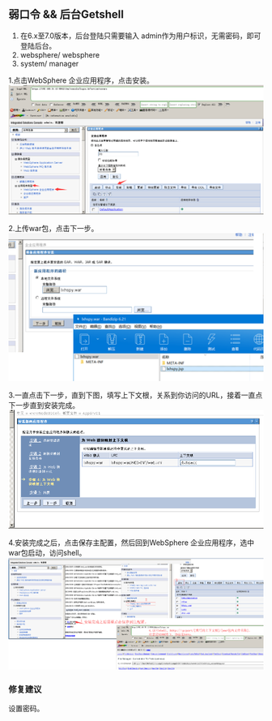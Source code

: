 ## 弱口令 && 后台Getshell
1. 在6.x至7.0版本，后台登陆只需要输入 admin作为用户标识，无需密码，即可登陆后台。
2. websphere/ websphere
3. system/ manager

1.点击WebSphere 企业应用程序，点击安装。
![WebSphere01](./pic/WebSphere01.png)

2.上传war包，点击下一步。
![WebSphere02](./pic/WebSphere02.png)

3.一直点击下一步，直到下图，填写上下文根，关系到你访问的URL，接着一直点下一步直到安装完成。
![WebSphere03](./pic/WebSphere03.png)

4.安装完成之后，点击保存主配置，然后回到WebSphere 企业应用程序，选中war包启动，访问shell。
![WebSphere04](./pic/WebSphere04.png)

### 修复建议
设置密码。